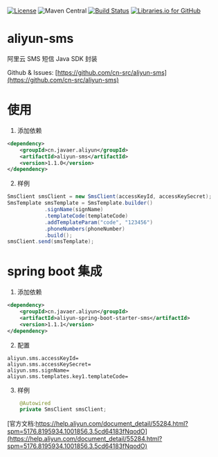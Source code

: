 [![License](https://img.shields.io/badge/License-Apache%202.0-blue.svg)](https://opensource.org/licenses/Apache-2.0)
![Maven Central](https://img.shields.io/maven-central/v/cn.javaer.aliyun/aliyun-sms.svg)
[![Build Status](https://travis-ci.org/cn-src/aliyun-sms.svg?branch=master)](https://travis-ci.org/cn-src/aliyun-sms)
[![Libraries.io for GitHub](https://img.shields.io/librariesio/github/cn-src/aliyun-sms.svg)](https://libraries.io/github/cn-src/aliyun-sms)
# aliyun-sms
阿里云 SMS 短信 Java SDK 封装

Github & Issues: [https://github.com/cn-src/aliyun-sms](https://github.com/cn-src/aliyun-sms)

# 使用
1. 添加依赖
``` xml
<dependency>
    <groupId>cn.javaer.aliyun</groupId>
    <artifactId>aliyun-sms</artifactId>
    <version>1.1.0</version>
</dependency>
```

2. 样例
```java
SmsClient smsClient = new SmsClient(accessKeyId, accessKeySecret);
SmsTemplate smsTemplate = SmsTemplate.builder()
            .signName(signName)
            .templateCode(templateCode)
            .addTemplateParam("code", "123456")
            .phoneNumbers(phoneNumber)
            .build();
smsClient.send(smsTemplate);            
```

# spring boot 集成
1. 添加依赖
``` xml
<dependency>
    <groupId>cn.javaer.aliyun</groupId>
    <artifactId>aliyun-spring-boot-starter-sms</artifactId>
    <version>1.1.1</version>
</dependency>
```

2. 配置

```
aliyun.sms.accessKeyId=
aliyun.sms.accessKeySecret=
aliyun.sms.signName=
aliyun.sms.templates.key1.templateCode=
```

3. 样例

```java
    @Autowired
    private SmsClient smsClient;
```

[官方文档:https://help.aliyun.com/document_detail/55284.html?spm=5176.8195934.1001856.3.5cd64183fNqodO](https://help.aliyun.com/document_detail/55284.html?spm=5176.8195934.1001856.3.5cd64183fNqodO)
